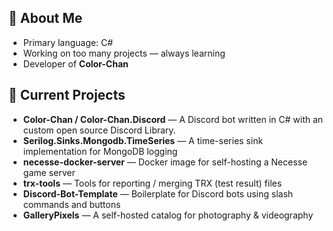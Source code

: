 ## 👋 About Me

- Primary language: C#  
- Working on too many projects — always learning  
- Developer of **Color-Chan**  

## 🔭 Current Projects

- **Color-Chan / Color-Chan.Discord** — A Discord bot written in C# with an custom open source Discord Library.
- **Serilog.Sinks.Mongodb.TimeSeries** — A time-series sink implementation for MongoDB logging  
- **necesse-docker-server** — Docker image for self-hosting a Necesse game server  
- **trx-tools** — Tools for reporting / merging TRX (test result) files  
- **Discord-Bot-Template** — Boilerplate for Discord bots using slash commands and buttons  
- **GalleryPixels** — A self-hosted catalog for photography & videography
